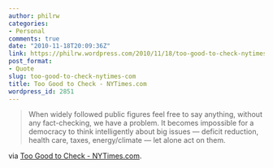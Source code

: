 ```yaml
---
author: philrw
categories:
- Personal
comments: true
date: "2010-11-18T20:09:36Z"
link: https://philrw.wordpress.com/2010/11/18/too-good-to-check-nytimes-com/
post_format:
- Quote
slug: too-good-to-check-nytimes-com
title: Too Good to Check - NYTimes.com
wordpress_id: 2851
---
```


<blockquote>When widely followed public figures feel free to say anything, without any fact-checking, we have a problem. It becomes impossible for a democracy to think intelligently about big issues — deficit reduction, health care, taxes, energy/climate — let alone act on them.</blockquote>


via [Too Good to Check - NYTimes.com](http://www.nytimes.com/2010/11/17/opinion/17friedman.html?_r=1&src=me&ref=general).
